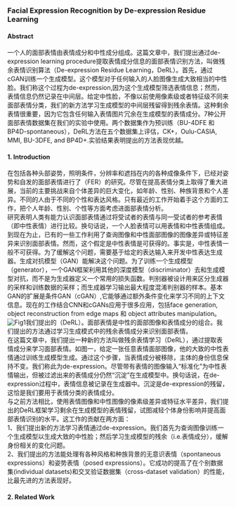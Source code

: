 ### Facial Expression Recognition by De-expression Residue Learning  
#### Abstract
一个人的面部表情由表情成分和中性成分组成。这篇文章中，我们提出通过de-expression learning procedure提取表情成分信息的面部表情识别方法，叫做残余表情识别算法（De-expression Residue Learning，DeRL）。首先，通过cGAN训练一个生成模型。这个模型对于任何输入的人脸图像生成大致相当的中性脸。我们称这个过程为de-expression,因为这个生成模型筛选表情信息；然而，表情信息仍然记录在中间层。给定中性脸，不像以前使用像素级或者特征级不同来面部表情分类，我们的新方法学习生成模型的中间层残留得到残余表情。这种剩余表情很重要，因为它包含任何输入表情图片冗余在生成模型的表情成分。7种公开面部表情数据集在我们的实验中使用。两个数据集作为预训练（BU-4DFE 和 BP4D-spontaneous），DeRL方法在五个数据集上评估，CK+，Oulu-CASIA, MMI, BU-3DFE, and BP4D+.实验结果表明提出的方法表现优越。  
#### 1. Introduction  
在包括各种头部姿势，照明条件，分辨率和遮挡在内的各种成像条件下，已经对姿势和自发的面部表情进行了（FER）的研究。尽管在提高表情分类上取得了重大进展，当前的主要挑战来自个体差异的巨大变化，如年龄、性别、种族背景和个人差异。不同的人由于不同的个性和表达风格。只有最近的工作开始着手这个方面的工作，把个人年龄、性别、个性等方面考虑进面部表情分析。  
研究表明人类有能力认识面部表情通过将受试者的表情与同一受试者的参考表情（即中性表情）进行比较。换句话说，一个人脸表情可以用表情和中性表情组成。到现在为止，已有的一些工作利用了查询图像和中性面部图像的图像差异或特征差异来识别面部表情。然而，这个假定是中性表情是可获得的。事实是，中性表情一般不可获得。为了缓解这个问题，需要基于给定的表达输入来开发中性表达生成器。生成对抗模型（GAN）能解决这个问题。为了训练一个生成模型（generator），一个GAN框架利用其他的深度模型（discriminator）去和生成模型对抗，而不是为生成器定义一个常用的损失函数。判别器被设计用来区分生成器的采样和训练数据的采样；而生成器学习输出最大程度混淆判别器的样本。基本GAN的扩展是条件GAN（cGAN）,它能够通过额外条件变化来学习不同的上下文信息。现在的工作结合CNN和cGANs应用于很多应用，包括face generation, object reconstruction from edge maps 和 object attributes manipulation。  
![Fig1]()我们提出的（DeRL）。面部表情是中性的面部图像和表情成分的组合。我们提出的方法通过学习生成模式中的残余表情成分来识别面部表情。   
在这篇文章中，我们提出一种新的方法叫做残余表情学习（DeRL），通过提取表情成分来学习面部表情。如图一，给定一张任意表情面部图像，他的大致的中性表情通过训练生成模型生成。通过这个步骤，当表情成分被移除，主体的身份信息保持不变。我们称此为de-expression。尽管带有表情的图像输入“标准化”为中性表情输出，但被过滤出来的表情成分仍然“沉淀”在生成模型中。换句话说，在de-expression过程中，表情信息被记录在生成器中。沉淀是de-expression的残留，这恰是我们要用于表情分类的表情成分。   
与之前方法相比，使用表情图像和中性图像的像素级差异或特征水平差异，我们提出的DeRL框架学习剩余在生成模型的表情残留，试图减轻个体身份影响并提高面部表情识别的水平。这工作的贡献在两方面：  
1、我们提出新的方法学习表情通过de-expression。我们首先为查询图像训练一个生成模型以生成大致的中性脸；然后学习生成模型的残余（i.e.表情成分），缓解身份相关的变化问题。  
2、我们提出的方法能处理有各种风格和种族背景的无意识表情（spontaneous expressions）和姿势表情（posed expressions）。它成功的提高了在个别数据集(individual datasets)和交叉验证数据集（cross-dataset validation）的性能，比最先进的方法表现好。  
#### 2. Related Work  
